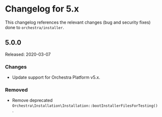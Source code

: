 # Changelog for 5.x

This changelog references the relevant changes (bug and security fixes) done to `orchestra/installer`.

## 5.0.0

Released: 2020-03-07

### Changes 

* Update support for Orchestra Platform v5.x.

### Removed

* Remove deprecated `Orchestra\Installation\Installation::bootInstallerFilesForTesting()`.
